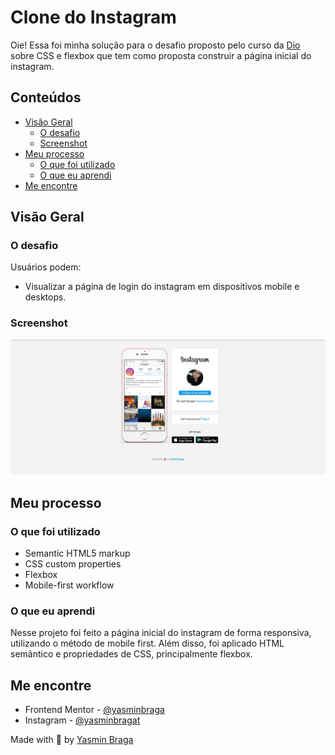 # Clone do Instagram

Oie! Essa foi minha solução para o desafio proposto pelo curso da [Dio](https://www.dio.me/) sobre CSS e flexbox que tem como proposta construir a página inicial do instagram.

## Conteúdos

- [Visão Geral](#overview)
  - [O desafio](#the-challenge)
  - [Screenshot](#screenshot)
- [Meu processo](#my-process)
  - [O que foi utilizado](#built-with)
  - [O que eu aprendi](#what-i-learned)
- [Me encontre](#author)

## Visão Geral

### O desafio

Usuários podem:

- Visualizar a página de login do instagram em dispositivos mobile e desktops.

### Screenshot

![](./screenshot.jpeg)

## Meu processo

### O que foi utilizado

- Semantic HTML5 markup
- CSS custom properties
- Flexbox
- Mobile-first workflow

### O que eu aprendi

Nesse projeto foi feito a página inicial do instagram de forma responsiva, utilizando o método de mobile first. Além disso, foi aplicado HTML semântico e propriedades de CSS, principalmente flexbox.

## Me encontre

- Frontend Mentor - [@yasminbraga](https://www.frontendmentor.io/profile/yasminbraga)
- Instagram - [@yasminbragat](https://www.instagram.com/yasminbragat/)

Made with :purple_heart: by [Yasmin Braga](https://github.com/yasminbraga/)
